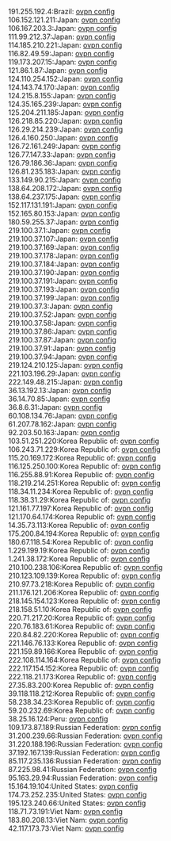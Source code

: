191.255.192.4:Brazil: [ovpn config](vpn/191_255_192_4.ovpn)  
106.152.121.211:Japan: [ovpn config](vpn/106_152_121_211.ovpn)  
106.167.203.3:Japan: [ovpn config](vpn/106_167_203_3.ovpn)  
111.99.212.37:Japan: [ovpn config](vpn/111_99_212_37.ovpn)  
114.185.210.221:Japan: [ovpn config](vpn/114_185_210_221.ovpn)  
116.82.49.59:Japan: [ovpn config](vpn/116_82_49_59.ovpn)  
119.173.207.15:Japan: [ovpn config](vpn/119_173_207_15.ovpn)  
121.86.1.87:Japan: [ovpn config](vpn/121_86_1_87.ovpn)  
124.110.254.152:Japan: [ovpn config](vpn/124_110_254_152.ovpn)  
124.143.74.170:Japan: [ovpn config](vpn/124_143_74_170.ovpn)  
124.215.8.155:Japan: [ovpn config](vpn/124_215_8_155.ovpn)  
124.35.165.239:Japan: [ovpn config](vpn/124_35_165_239.ovpn)  
125.204.211.185:Japan: [ovpn config](vpn/125_204_211_185.ovpn)  
126.218.85.220:Japan: [ovpn config](vpn/126_218_85_220.ovpn)  
126.29.214.239:Japan: [ovpn config](vpn/126_29_214_239.ovpn)  
126.4.160.250:Japan: [ovpn config](vpn/126_4_160_250.ovpn)  
126.72.161.249:Japan: [ovpn config](vpn/126_72_161_249.ovpn)  
126.77.147.33:Japan: [ovpn config](vpn/126_77_147_33.ovpn)  
126.79.186.36:Japan: [ovpn config](vpn/126_79_186_36.ovpn)  
126.81.235.183:Japan: [ovpn config](vpn/126_81_235_183.ovpn)  
133.149.90.215:Japan: [ovpn config](vpn/133_149_90_215.ovpn)  
138.64.208.172:Japan: [ovpn config](vpn/138_64_208_172.ovpn)  
138.64.237.175:Japan: [ovpn config](vpn/138_64_237_175.ovpn)  
152.117.131.191:Japan: [ovpn config](vpn/152_117_131_191.ovpn)  
152.165.80.153:Japan: [ovpn config](vpn/152_165_80_153.ovpn)  
180.59.255.37:Japan: [ovpn config](vpn/180_59_255_37.ovpn)  
219.100.37.1:Japan: [ovpn config](vpn/219_100_37_1.ovpn)  
219.100.37.107:Japan: [ovpn config](vpn/219_100_37_107.ovpn)  
219.100.37.169:Japan: [ovpn config](vpn/219_100_37_169.ovpn)  
219.100.37.178:Japan: [ovpn config](vpn/219_100_37_178.ovpn)  
219.100.37.184:Japan: [ovpn config](vpn/219_100_37_184.ovpn)  
219.100.37.190:Japan: [ovpn config](vpn/219_100_37_190.ovpn)  
219.100.37.191:Japan: [ovpn config](vpn/219_100_37_191.ovpn)  
219.100.37.193:Japan: [ovpn config](vpn/219_100_37_193.ovpn)  
219.100.37.199:Japan: [ovpn config](vpn/219_100_37_199.ovpn)  
219.100.37.3:Japan: [ovpn config](vpn/219_100_37_3.ovpn)  
219.100.37.52:Japan: [ovpn config](vpn/219_100_37_52.ovpn)  
219.100.37.58:Japan: [ovpn config](vpn/219_100_37_58.ovpn)  
219.100.37.86:Japan: [ovpn config](vpn/219_100_37_86.ovpn)  
219.100.37.87:Japan: [ovpn config](vpn/219_100_37_87.ovpn)  
219.100.37.91:Japan: [ovpn config](vpn/219_100_37_91.ovpn)  
219.100.37.94:Japan: [ovpn config](vpn/219_100_37_94.ovpn)  
219.124.210.125:Japan: [ovpn config](vpn/219_124_210_125.ovpn)  
221.103.196.29:Japan: [ovpn config](vpn/221_103_196_29.ovpn)  
222.149.48.215:Japan: [ovpn config](vpn/222_149_48_215.ovpn)  
36.13.192.13:Japan: [ovpn config](vpn/36_13_192_13.ovpn)  
36.14.70.85:Japan: [ovpn config](vpn/36_14_70_85.ovpn)  
36.8.6.31:Japan: [ovpn config](vpn/36_8_6_31.ovpn)  
60.108.134.76:Japan: [ovpn config](vpn/60_108_134_76.ovpn)  
61.207.78.162:Japan: [ovpn config](vpn/61_207_78_162.ovpn)  
92.203.50.163:Japan: [ovpn config](vpn/92_203_50_163.ovpn)  
103.51.251.220:Korea Republic of: [ovpn config](vpn/103_51_251_220.ovpn)  
106.243.71.229:Korea Republic of: [ovpn config](vpn/106_243_71_229.ovpn)  
115.20.169.172:Korea Republic of: [ovpn config](vpn/115_20_169_172.ovpn)  
116.125.250.100:Korea Republic of: [ovpn config](vpn/116_125_250_100.ovpn)  
116.255.88.91:Korea Republic of: [ovpn config](vpn/116_255_88_91.ovpn)  
118.219.214.251:Korea Republic of: [ovpn config](vpn/118_219_214_251.ovpn)  
118.34.11.234:Korea Republic of: [ovpn config](vpn/118_34_11_234.ovpn)  
118.38.31.29:Korea Republic of: [ovpn config](vpn/118_38_31_29.ovpn)  
121.161.77.197:Korea Republic of: [ovpn config](vpn/121_161_77_197.ovpn)  
121.170.64.174:Korea Republic of: [ovpn config](vpn/121_170_64_174.ovpn)  
14.35.73.113:Korea Republic of: [ovpn config](vpn/14_35_73_113.ovpn)  
175.200.84.194:Korea Republic of: [ovpn config](vpn/175_200_84_194.ovpn)  
180.67.118.54:Korea Republic of: [ovpn config](vpn/180_67_118_54.ovpn)  
1.229.199.19:Korea Republic of: [ovpn config](vpn/1_229_199_19.ovpn)  
1.241.38.172:Korea Republic of: [ovpn config](vpn/1_241_38_172.ovpn)  
210.100.238.106:Korea Republic of: [ovpn config](vpn/210_100_238_106.ovpn)  
210.123.109.139:Korea Republic of: [ovpn config](vpn/210_123_109_139.ovpn)  
210.97.73.218:Korea Republic of: [ovpn config](vpn/210_97_73_218.ovpn)  
211.176.121.206:Korea Republic of: [ovpn config](vpn/211_176_121_206.ovpn)  
218.145.154.123:Korea Republic of: [ovpn config](vpn/218_145_154_123.ovpn)  
218.158.51.10:Korea Republic of: [ovpn config](vpn/218_158_51_10.ovpn)  
220.71.217.20:Korea Republic of: [ovpn config](vpn/220_71_217_20.ovpn)  
220.76.183.61:Korea Republic of: [ovpn config](vpn/220_76_183_61.ovpn)  
220.84.82.220:Korea Republic of: [ovpn config](vpn/220_84_82_220.ovpn)  
221.146.76.133:Korea Republic of: [ovpn config](vpn/221_146_76_133.ovpn)  
221.159.89.166:Korea Republic of: [ovpn config](vpn/221_159_89_166.ovpn)  
222.108.114.164:Korea Republic of: [ovpn config](vpn/222_108_114_164.ovpn)  
222.117.154.152:Korea Republic of: [ovpn config](vpn/222_117_154_152.ovpn)  
222.118.21.173:Korea Republic of: [ovpn config](vpn/222_118_21_173.ovpn)  
27.35.83.200:Korea Republic of: [ovpn config](vpn/27_35_83_200.ovpn)  
39.118.118.212:Korea Republic of: [ovpn config](vpn/39_118_118_212.ovpn)  
58.238.34.23:Korea Republic of: [ovpn config](vpn/58_238_34_23.ovpn)  
59.20.232.69:Korea Republic of: [ovpn config](vpn/59_20_232_69.ovpn)  
38.25.16.124:Peru: [ovpn config](vpn/38_25_16_124.ovpn)  
109.173.87.189:Russian Federation: [ovpn config](vpn/109_173_87_189.ovpn)  
31.200.239.66:Russian Federation: [ovpn config](vpn/31_200_239_66.ovpn)  
31.220.188.196:Russian Federation: [ovpn config](vpn/31_220_188_196.ovpn)  
37.192.167.139:Russian Federation: [ovpn config](vpn/37_192_167_139.ovpn)  
85.117.235.136:Russian Federation: [ovpn config](vpn/85_117_235_136.ovpn)  
87.225.98.41:Russian Federation: [ovpn config](vpn/87_225_98_41.ovpn)  
95.163.29.94:Russian Federation: [ovpn config](vpn/95_163_29_94.ovpn)  
15.164.19.104:United States: [ovpn config](vpn/15_164_19_104.ovpn)  
174.73.252.235:United States: [ovpn config](vpn/174_73_252_235.ovpn)  
195.123.240.66:United States: [ovpn config](vpn/195_123_240_66.ovpn)  
118.71.73.191:Viet Nam: [ovpn config](vpn/118_71_73_191.ovpn)  
183.80.208.13:Viet Nam: [ovpn config](vpn/183_80_208_13.ovpn)  
42.117.173.73:Viet Nam: [ovpn config](vpn/42_117_173_73.ovpn)  
